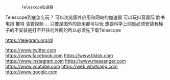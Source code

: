            Telescope加速器


Telescope到底怎么玩？
可以浏览国外应用和网站的加速器 可以玩抖音国际 脸书  电报  推特 油管视频.... 只要是国外的应用都可以玩
想要科学上网是必须安装有梯子的不安装是打不开任何外网的所以必须先下载Telescope


 https://telegram.org/dl

https://www.twitter.com   
https://www.facebook.com
https://www.tiktok.com  
https://www.instagram.com
https://www.messenger.com
https://www.youtube.com
https://web.whatsapp.com
https://www.google.com
